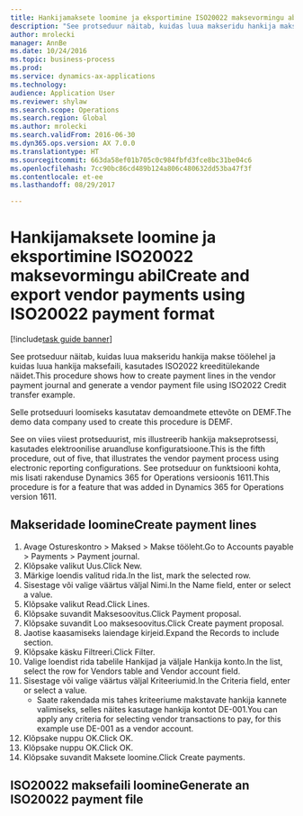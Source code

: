 ```yaml
--- 
title: Hankijamaksete loomine ja eksportimine ISO20022 maksevormingu abil
description: "See protseduur näitab, kuidas luua makseridu hankija makse töölehel ja kuidas luua hankija maksefaili, kasutades ISO2022 kreeditülekande näidet."
author: mrolecki
manager: AnnBe
ms.date: 10/24/2016
ms.topic: business-process
ms.prod: 
ms.service: dynamics-ax-applications
ms.technology: 
audience: Application User
ms.reviewer: shylaw
ms.search.scope: Operations
ms.search.region: Global
ms.author: mrolecki
ms.search.validFrom: 2016-06-30
ms.dyn365.ops.version: AX 7.0.0
ms.translationtype: HT
ms.sourcegitcommit: 663da58ef01b705c0c984fbfd3fce8bc31be04c6
ms.openlocfilehash: 7cc90bc86cd489b124a806c480632dd53ba47f3f
ms.contentlocale: et-ee
ms.lasthandoff: 08/29/2017

---
```

# <a name="create-and-export-vendor-payments-using-iso20022-payment-format"></a><span data-ttu-id="d46f6-103">Hankijamaksete loomine ja eksportimine ISO20022 maksevormingu abil</span><span class="sxs-lookup"><span data-stu-id="d46f6-103">Create and export vendor payments using ISO20022 payment format</span></span>

[!include[task guide banner](../../includes/task-guide-banner.md)]

<span data-ttu-id="d46f6-104">See protseduur näitab, kuidas luua makseridu hankija makse töölehel ja kuidas luua hankija maksefaili, kasutades ISO2022 kreeditülekande näidet.</span><span class="sxs-lookup"><span data-stu-id="d46f6-104">This procedure shows how to create payment lines in the vendor payment journal and generate a vendor payment file using ISO2022 Credit transfer example.</span></span> 

<span data-ttu-id="d46f6-105">Selle protseduuri loomiseks kasutatav demoandmete ettevõte on DEMF.</span><span class="sxs-lookup"><span data-stu-id="d46f6-105">The demo data company used to create this procedure is DEMF.</span></span>

<span data-ttu-id="d46f6-106">See on viies viiest protseduurist, mis illustreerib hankija makseprotsessi, kasutades elektroonilise aruandluse konfiguratsioone.</span><span class="sxs-lookup"><span data-stu-id="d46f6-106">This is the fifth procedure, out of five, that illustrates the vendor payment process using electronic reporting configurations.</span></span> <span data-ttu-id="d46f6-107">See protseduur on funktsiooni kohta, mis lisati rakenduse Dynamics 365 for Operations versioonis 1611.</span><span class="sxs-lookup"><span data-stu-id="d46f6-107">This procedure is for a feature that was added in Dynamics 365 for Operations version 1611.</span></span>


## <a name="create-payment-lines"></a><span data-ttu-id="d46f6-108">Makseridade loomine</span><span class="sxs-lookup"><span data-stu-id="d46f6-108">Create payment lines</span></span>
1. <span data-ttu-id="d46f6-109">Avage Ostureskontro > Maksed > Makse tööleht.</span><span class="sxs-lookup"><span data-stu-id="d46f6-109">Go to Accounts payable > Payments > Payment journal.</span></span>
2. <span data-ttu-id="d46f6-110">Klõpsake valikut Uus.</span><span class="sxs-lookup"><span data-stu-id="d46f6-110">Click New.</span></span>
3. <span data-ttu-id="d46f6-111">Märkige loendis valitud rida.</span><span class="sxs-lookup"><span data-stu-id="d46f6-111">In the list, mark the selected row.</span></span>
4. <span data-ttu-id="d46f6-112">Sisestage või valige väärtus väljal Nimi.</span><span class="sxs-lookup"><span data-stu-id="d46f6-112">In the Name field, enter or select a value.</span></span>
5. <span data-ttu-id="d46f6-113">Klõpsake valikut Read.</span><span class="sxs-lookup"><span data-stu-id="d46f6-113">Click Lines.</span></span>
6. <span data-ttu-id="d46f6-114">Klõpsake suvandit Maksesoovitus.</span><span class="sxs-lookup"><span data-stu-id="d46f6-114">Click Payment proposal.</span></span>
7. <span data-ttu-id="d46f6-115">Klõpsake suvandit Loo maksesoovitus.</span><span class="sxs-lookup"><span data-stu-id="d46f6-115">Click Create payment proposal.</span></span>
8. <span data-ttu-id="d46f6-116">Jaotise kaasamiseks laiendage kirjeid.</span><span class="sxs-lookup"><span data-stu-id="d46f6-116">Expand the Records to include section.</span></span>
9. <span data-ttu-id="d46f6-117">Klõpsake käsku Filtreeri.</span><span class="sxs-lookup"><span data-stu-id="d46f6-117">Click Filter.</span></span>
10. <span data-ttu-id="d46f6-118">Valige loendist rida tabelile Hankijad ja väljale Hankija konto.</span><span class="sxs-lookup"><span data-stu-id="d46f6-118">In the list, select the row for Vendors table and Vendor account field.</span></span>
11. <span data-ttu-id="d46f6-119">Sisestage või valige väärtus väljal Kriteeriumid.</span><span class="sxs-lookup"><span data-stu-id="d46f6-119">In the Criteria field, enter or select a value.</span></span>
    * <span data-ttu-id="d46f6-120">Saate rakendada mis tahes kriteeriume makstavate hankija kannete valimiseks, selles näites kasutage hankija kontot DE-001.</span><span class="sxs-lookup"><span data-stu-id="d46f6-120">You can apply any criteria for selecting vendor transactions to pay, for this example use DE-001 as a vendor account.</span></span>  
12. <span data-ttu-id="d46f6-121">Klõpsake nuppu OK.</span><span class="sxs-lookup"><span data-stu-id="d46f6-121">Click OK.</span></span>
13. <span data-ttu-id="d46f6-122">Klõpsake nuppu OK.</span><span class="sxs-lookup"><span data-stu-id="d46f6-122">Click OK.</span></span>
14. <span data-ttu-id="d46f6-123">Klõpsake suvandit Maksete loomine.</span><span class="sxs-lookup"><span data-stu-id="d46f6-123">Click Create payments.</span></span>

## <a name="generate-an-iso20022-payment-file"></a><span data-ttu-id="d46f6-124">ISO20022 maksefaili loomine</span><span class="sxs-lookup"><span data-stu-id="d46f6-124">Generate an ISO20022 payment file</span></span>


